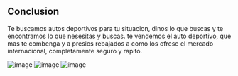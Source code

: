 ## Conclusion

Te buscamos autos deportivos para tu situacion, dinos lo que buscas y te  encontramos lo que nesesitas y buscas.
te vendemos el auto deportivo, que mas te combenga y a presios rebajados a como los ofrese el mercado internacional, completamente seguro y rapito.

![image](https://user-images.githubusercontent.com/100097825/159189208-2a37a8c2-29dc-401b-9cb6-6953618095f5.png)
![image](https://user-images.githubusercontent.com/100097825/159189222-79ab13f3-722c-4287-b7cf-7ad6e2699cea.png)
![image](https://user-images.githubusercontent.com/100097825/159189240-c14e13ba-308e-434b-8eb8-7acc21466a8f.png)

